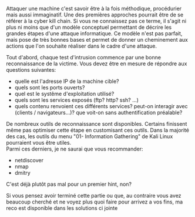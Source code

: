 Attaquer une machine c'est savoir être à la fois méthodique, procédurier mais aussi immaginatif. Une des premières approches pourrait être de se référer à la cyber kill chain. Si vous ne connaissez pas ce terme, il s'agit ni plus ni moins que d'un modèle conceptuel permettant de décrire les grandes étapes d'une attaque informatique. Ce modèle n'est pas parfait, mais pose de très bonnes bases et permet de donner un cheminement aux actions que l'on souhaite réaliser dans le cadre d'une attaque.
  
Tout d'abord, chaque test d'intrusion commence par une bonne reconnaissance de la victime. Vous devez être en mesure de répondre aux questions suivantes:
* quelle est l'adresse IP de la machine cible?  
* quels sont les ports ouverts?  
* quel est le systême d'exploitation utilisé?  
* quels sont les services exposés (ftp? http? ssh? ...)  
* quels contenu renvoient ces différents services? peut-on interagir avec (clients / navigateurs...)? que voit-on sans authentification préalable?    

De nombreux outils de reconnaissance sont disponibles. Certains finissent même pas optimiser cette étape en customisant ces outils. Dans la majorité des cas, les outils du menu "01- Information Gathering" de Kali Linux pourraient vous être utiles.  
Parmi ces derniers, je ne saurai que vous recommander:  
* netdiscover  
* nmap  
* dmitry  
   
C'est déjà plutôt pas mal pour un premier hint, non?  

Si vous pensez avoir terminé cette partie ou que, au contraire vous avez beaucoup cherché et ne voyez plus quoi faire pour arrivez a vos fins, ma reco est disponible dans les solutions ci jointe